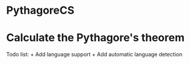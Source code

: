 # PythagoreCS

# Calculate the Pythagore's theorem
  
  Todo list:
     +  Add language support
        + Add automatic language detection
  
      
      
